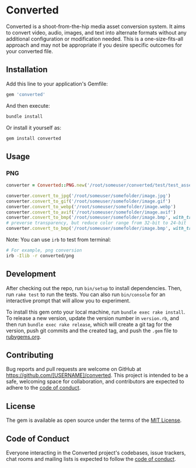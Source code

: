 # Converted

Converted is a shoot-from-the-hip media asset conversion system. It aims to convert video, audio, images, and text into alternate formats without any additional configuration or modification needed. This is a one-size-fits-all approach and may not be appropriate if you desire specific outcomes for your converted file.

## Installation

Add this line to your application's Gemfile:

```ruby
gem 'converted'
```

And then execute:

```sh
bundle install
```
Or install it yourself as:
```sh
gem install converted
```

## Usage

### PNG

```rb
converter = Converted::PNG.new('/root/someuser/converted/test/test_assets/image/test_image.png')

converter.convert_to_jpg('/root/someuser/somefolder/image.jpg')
converter.convert_to_gif('/root/someuser/somefolder/image.gif')
converter.convert_to_webp('/root/someuser/somefolder/image.webp')
converter.convert_to_avif('/root/someuser/somefolder/image.avif')
converter.convert_to_bmp('/root/someuser/somefolder/image.bmp', with_transparency: false)
# preverse transparency, but reduce color range from 32-bit to 24-bit
converter.convert_to_bmp('/root/someuser/somefolder/image.bmp', with_transparency: true)
```

Note: You can use `irb` to test from terminal:
```sh
# For example, png conversion
irb -Ilib -r converted/png
```

## Development

After checking out the repo, run `bin/setup` to install dependencies. Then, run `rake test` to run the tests. You can also run `bin/console` for an interactive prompt that will allow you to experiment.

To install this gem onto your local machine, run `bundle exec rake install`. To release a new version, update the version number in `version.rb`, and then run `bundle exec rake release`, which will create a git tag for the version, push git commits and the created tag, and push the `.gem` file to [rubygems.org](https://rubygems.org).

## Contributing

Bug reports and pull requests are welcome on GitHub at https://github.com/[USERNAME]/converted. This project is intended to be a safe, welcoming space for collaboration, and contributors are expected to adhere to the [code of conduct](https://github.com/[USERNAME]/converted/blob/main/CODE_OF_CONDUCT.md).

## License

The gem is available as open source under the terms of the [MIT License](https://opensource.org/licenses/MIT).

## Code of Conduct

Everyone interacting in the Converted project's codebases, issue trackers, chat rooms and mailing lists is expected to follow the [code of conduct](https://github.com/[USERNAME]/converted/blob/main/CODE_OF_CONDUCT.md).
